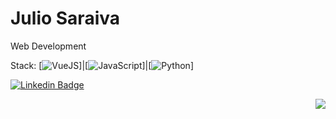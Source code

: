 # Julio Saraiva

Web Development

Stack: [![VueJS](https://img.shields.io/badge/-Vue.JS-green)]|[![JavaScript](https://img.shields.io/badge/-JavaScript-yellow)]|[![Python](https://img.shields.io/badge/-Python-yellow)]

[![Linkedin Badge](https://img.shields.io/badge/-Julio%20Saraiva-6633cc?style=flat-square&logo=Linkedin&logoColor=white&link=https://www.linkedin.com/in/ojuliosaraiva/)](https://www.linkedin.com/in/ojuliosaraiva/)


<img align="right" src="https://github-readme-stats.vercel.app/api?username=juliosaraiva&show_icons=true">

<!--
**juliosaraiva/juliosaraiva** is a ✨ _special_ ✨ repository because its `README.md` (this file) appears on your GitHub profile.

Here are some ideas to get you started:

- 🔭 I’m currently working on ...
- 🌱 I’m currently learning ...
- 👯 I’m looking to collaborate on ...
- 🤔 I’m looking for help with ...
- 💬 Ask me about ...
- 📫 How to reach me: ...
- 😄 Pronouns: ...
- ⚡ Fun fact: ...
-->
